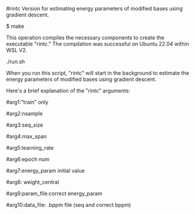 #rintc Version for estimating energy parameters of modified bases using gradient descent.

$ make

This operation compiles the necessary components to create the executable "rintc."
The compilation was successful on Ubuntu 22.04 within WSL V2.


./run.sh

When you run this script, "rintc" will start in the background to estimate the energy parameters of modified bases using gradient descent.

Here's a brief explanation of the "rintc" arguments:

#arg1:"train" only

#arg2:nsample

#arg3:seq_size

#arg4:max_span

#arg5:learning_rate

#arg6:epoch num

#arg7:energy_param initial value

#arg8: weight_central

#arg9:param_file:correct energy_param

#arg10:data_file: .bppm file (seq and correct bppm)
